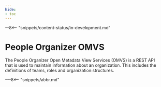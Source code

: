 ```yaml
---
hide:
- toc
---
```


<!-- SPDX-License-Identifier: CC-BY-4.0 -->
<!-- Copyright Contributors to the Egeria project. -->

--8<-- "snippets/content-status/in-development.md"

# People Organizer OMVS

The People Organizer Open Metadata View Services (OMVS) is a REST API that is used to maintain information about an organization.  This includes the definitions of teams, roles and organization structures.

---8<-- "snippets/abbr.md"






